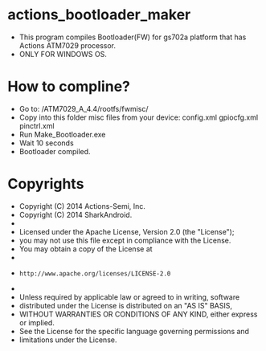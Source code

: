 actions_bootloader_maker
========================
- This program compiles Bootloader(FW) for gs702a platform that has Actions ATM7029 processor.
- ONLY FOR WINDOWS OS.

How to compline?
================
- Go to:
/ATM7029_A_4.4/rootfs/fwmisc/
- Copy into this folder misc files from your device:
config.xml
gpiocfg.xml
pinctrl.xml
- Run Make_Bootloader.exe
- Wait 10 seconds
- Bootloader compiled.

Copyrights
==========
* Copyright (C) 2014 Actions-Semi, Inc.
* Copyright (C) 2014 SharkAndroid.
*
* Licensed under the Apache License, Version 2.0 (the "License");
* you may not use this file except in compliance with the License.
* You may obtain a copy of the License at
*
*     http://www.apache.org/licenses/LICENSE-2.0
*
* Unless required by applicable law or agreed to in writing, software
* distributed under the License is distributed on an "AS IS" BASIS,
* WITHOUT WARRANTIES OR CONDITIONS OF ANY KIND, either express or implied.
* See the License for the specific language governing permissions and
* limitations under the License.
